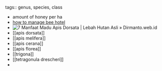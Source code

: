 tags:: genus, species, class

- amount of honey per ha
- [how to manage bee hotel](https://content.ces.ncsu.edu/how-to-manage-a-successful-bee-hotel)
- ![7 Manfaat Madu Apis Dorsata | Lebah Hutan Asli » Dirmanto.web.id](https://dirmanto.web.id/wp-content/uploads/2020/09/lebah-jenis-apis-dorsata-1024x509.jpg)
- [[apis dorsata]]
- [[apis melifera]]
- [[apis cerana]]
- [[apis florea]]
- [[trigona]]
- [[tetragonula drescheri]]
-